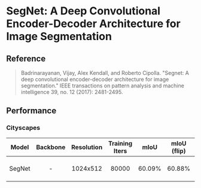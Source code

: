 # SegNet: A Deep Convolutional Encoder-Decoder Architecture for Image Segmentation

## Reference
> Badrinarayanan, Vijay, Alex Kendall, and Roberto Cipolla. "Segnet: A deep convolutional encoder-decoder architecture for image segmentation." IEEE transactions on pattern analysis and machine intelligence 39, no. 12 (2017): 2481-2495.

## Performance

### Cityscapes

| Model | Backbone | Resolution | Training Iters | mIoU | mIoU (flip) | mIoU (ms+flip) | Links |
|:-:|:-:|:-:|:-:|:-:|:-:|:-:|:-:|
|SegNet|-|1024x512|80000|60.09%|60.88%|61.85%|[model](https://bj.bcebos.com/paddleseg/dygraph/cityscapes/segnet_cityscapes_1024x512_80k/model.pdparams) \| [log](https://bj.bcebos.com/paddleseg/dygraph/cityscapes/segnet_cityscapes_1024×512_80k/train.log) \| [vdl](https://paddlepaddle.org.cn/paddle/visualdl/service/app?id=cb3abc86f6a3ebcd2d3033a68b23162d)
